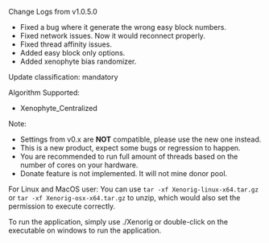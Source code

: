 Change Logs from v1.0.5.0

- Fixed a bug where it generate the wrong easy block numbers.
- Fixed network issues. Now it would reconnect properly.
- Fixed thread affinity issues.
- Added easy block only options.
- Added xenophyte bias randomizer.

Update classification: mandatory

Algorithm Supported:
- Xenophyte_Centralized

Note:
- Settings from v0.x are **NOT** compatible, please use the new one instead.
- This is a new product, expect some bugs or regression to happen.
- You are recommended to run full amount of threads based on the number of cores on your hardware.
- Donate feature is not implemented. It will not mine donor pool.

For Linux and MacOS user: You can use `tar -xf Xenorig-linux-x64.tar.gz` or `tar -xf Xenorig-osx-x64.tar.gz` to unzip, which would also set the permission to execute correctly.

To run the application, simply use ./Xenorig or double-click on the executable on windows to run the application.
